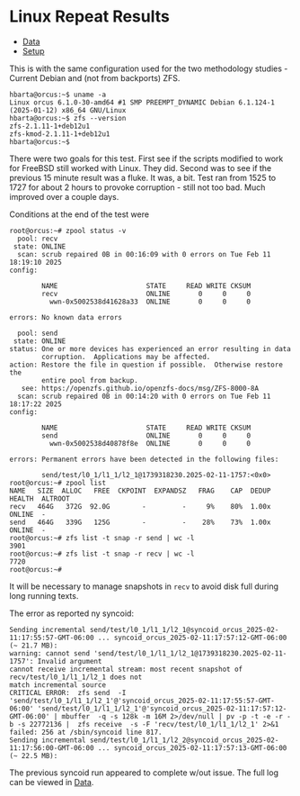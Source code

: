 # Linux Repeat Results

* [Data](./data.md)
* [Setup](./setup.md)

This is with the same configuration used for the two methodology studies - Current Debian and (not from backports) ZFS.

```text
hbarta@orcus:~$ uname -a
Linux orcus 6.1.0-30-amd64 #1 SMP PREEMPT_DYNAMIC Debian 6.1.124-1 (2025-01-12) x86_64 GNU/Linux
hbarta@orcus:~$ zfs --version
zfs-2.1.11-1+deb12u1
zfs-kmod-2.1.11-1+deb12u1
hbarta@orcus:~$ 
```

There were two goals for this test. First see if the scripts modified to work for FreeBSD still worked with Linux. They did. Second was to see if the previous 15 minute result was a fluke. It was, a bit. Test ran from 1525 to 1727 for about 2 hours to provoke corruption - still not too bad. Much improved over a couple days.

Conditions at the end of the test were

```text
root@orcus:~# zpool status -v
  pool: recv
 state: ONLINE
  scan: scrub repaired 0B in 00:16:09 with 0 errors on Tue Feb 11 18:19:10 2025
config:

        NAME                      STATE     READ WRITE CKSUM
        recv                      ONLINE       0     0     0
          wwn-0x5002538d41628a33  ONLINE       0     0     0

errors: No known data errors

  pool: send
 state: ONLINE
status: One or more devices has experienced an error resulting in data
        corruption.  Applications may be affected.
action: Restore the file in question if possible.  Otherwise restore the
        entire pool from backup.
   see: https://openzfs.github.io/openzfs-docs/msg/ZFS-8000-8A
  scan: scrub repaired 0B in 00:14:20 with 0 errors on Tue Feb 11 18:17:22 2025
config:

        NAME                      STATE     READ WRITE CKSUM
        send                      ONLINE       0     0     0
          wwn-0x5002538d40878f8e  ONLINE       0     0     0

errors: Permanent errors have been detected in the following files:

        send/test/l0_1/l1_1/l2_1@1739318230.2025-02-11-1757:<0x0>
root@orcus:~# zpool list
NAME   SIZE  ALLOC   FREE  CKPOINT  EXPANDSZ   FRAG    CAP  DEDUP    HEALTH  ALTROOT
recv   464G   372G  92.0G        -         -     9%    80%  1.00x    ONLINE  -
send   464G   339G   125G        -         -    28%    73%  1.00x    ONLINE  -
root@orcus:~# zfs list -t snap -r send | wc -l
3901
root@orcus:~# zfs list -t snap -r recv | wc -l
7720
root@orcus:~# 
```

It will be necessary to manage snapshots in `recv` to avoid disk full during long running texts.

The error as reported ny syncoid:

```text
Sending incremental send/test/l0_1/l1_1/l2_1@syncoid_orcus_2025-02-11:17:55:57-GMT-06:00 ... syncoid_orcus_2025-02-11:17:57:12-GMT-06:00 (~ 21.7 MB):
warning: cannot send 'send/test/l0_1/l1_1/l2_1@1739318230.2025-02-11-1757': Invalid argument
cannot receive incremental stream: most recent snapshot of recv/test/l0_1/l1_1/l2_1 does not
match incremental source
CRITICAL ERROR:  zfs send  -I 'send/test/l0_1/l1_1/l2_1'@'syncoid_orcus_2025-02-11:17:55:57-GMT-06:00' 'send/test/l0_1/l1_1/l2_1'@'syncoid_orcus_2025-02-11:17:57:12-GMT-06:00' | mbuffer  -q -s 128k -m 16M 2>/dev/null | pv -p -t -e -r -b -s 22772136 |  zfs receive  -s -F 'recv/test/l0_1/l1_1/l2_1' 2>&1 failed: 256 at /sbin/syncoid line 817.
Sending incremental send/test/l0_1/l1_1/l2_2@syncoid_orcus_2025-02-11:17:56:00-GMT-06:00 ... syncoid_orcus_2025-02-11:17:57:13-GMT-06:00 (~ 22.5 MB):
```

The previous syncoid run appeared to complete w/out issue. The full log can be viewed in [Data](./data.md#2025-02-11-syncoid-that-produced-the-error).
